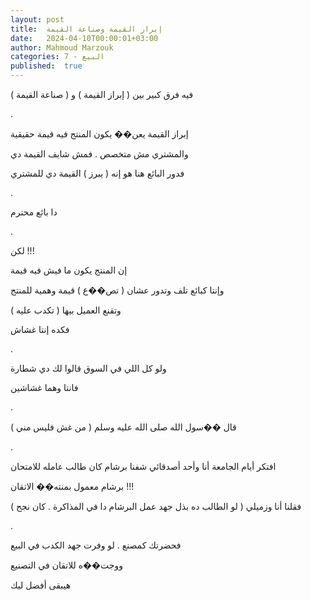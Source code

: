 ```yaml
---
layout: post
title:  إبراز القيمة وصناعة القيمة
date:   2024-04-10T00:00:01+03:00
author: Mahmoud Marzouk
categories: 7 - البيع
published:  true
---
```

فيه فرق كبير بين ( إبراز القيمة ) و ( صناعة القيمة )

.

إبراز القيمة يعن�� يكون المنتج فيه قيمة حقيقية

والمشتري مش متخصص . فمش شايف القيمة دي

فدور البائع هنا هو إنه ( يبرز ) القيمة دي للمشتري

.

دا بائع محترم

.

لكن !!!

إن المنتج يكون ما فيش فيه قيمة

وإنتا كبائع تلف وتدور عشان ( تص��ع ) قيمة وهمية للمنتج

وتقنع العميل بيها ( تكدب عليه )

فكده إنتا غشاش

.

ولو كل اللي في السوق قالوا لك دي شطارة

فانتا وهما غشاشين

.

قال ��سول الله صلى الله عليه وسلم ( من غش فليس مني )

.

افتكر أيام الجامعة أنا وأحد أصدقائي شفنا برشام كان طالب عامله
للامتحان

برشام معمول بمنته�� الاتقان !!!

فقلنا أنا وزميلي ( لو الطالب ده بذل جهد عمل البرشام دا في المذاكرة .
كان نجح )

.

فحضرتك كمصنع . لو وفرت جهد الكدب في البيع

ووجت��ه للاتقان في التصنيع

هيبقى أفضل ليك
